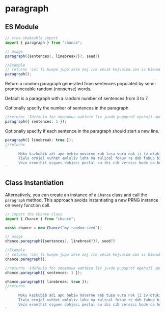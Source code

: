 # paragraph

## ES Module

```ts
// tree-shakeable import
import { paragraph } from "chance";

// usage
paragraph({sentences?, linebreak?}?, seed?)

//Example
// returns 'Lel fi huepe jupu akse zej ire vesik kojvulom zon is biwuwkef pa. Uv hokivej voh ebu numdogi akolo hik uwlez ta vacev ofdaimi acunetum suvet uhdab ir soglazo ju pafbeb. Pub cezeh fuc kebamnul he ok luumoabi rawkig me fov pin zup biv risugra. Ralpunad apkomgib alnirciw akel wa lus wahfum burog buol vecotihe abadahoj ugolo wovki ucojal fec.'
paragraph();
```

Return a random paragraph generated from sentences populated by semi-pronounceable
random (nonsense) words.

Default is a paragraph with a random number of sentences from 3 to 7.

Optionally specify the number of sentences in the paragraph.

```ts
//returns 'Idefeulo foc omoemowa wahteze liv juvde puguprof epehuji upuga zige odfe igo sit pilamhul oto ukurecef.'
paragraph({ sentences: 1 });
```

Optionally specify if each sentence in the paragraph should start a new line.

```ts
paragraph({ linebreak: true });
//returns  
`
      Moku kazkubib adi apo bebiw movarne rab tusa vura nok ji iv otukib dewut.
      Tiwlo orojel vuhhet emluliv loha ma rulical fokuv re dob fabup bit.
      Veza ermethit osgues dohjeci pezlal su ibi cib zerezci bode ca hopmub gigwosut culhoca nubu.
`
```

## Class Instantiation

Alternatively, you can create an instance of a `Chance` class and call the `paragraph` method.
This approach avoids instantiating a new PRNG instance on every function call.

```ts
// import the Chance class
import { Chance } from "chance";

const chance = new Chance("my-random-seed");

// usage
chance.paragraph({sentences?, linebreak?}?, seed?)

//Example
// returns 'Lel fi huepe jupu akse zej ire vesik kojvulom zon is biwuwkef pa. Uv hokivej voh ebu numdogi akolo hik uwlez ta vacev ofdaimi acunetum suvet uhdab ir soglazo ju pafbeb. Pub cezeh fuc kebamnul he ok luumoabi rawkig me fov pin zup biv risugra. Ralpunad apkomgib alnirciw akel wa lus wahfum burog buol vecotihe abadahoj ugolo wovki ucojal fec.'
chance.paragraph();

//returns 'Idefeulo foc omoemowa wahteze liv juvde puguprof epehuji upuga zige odfe igo sit pilamhul oto ukurecef.'
chance.paragraph({ sentences: 1 });

chance.paragraph({ linebreak: true });
//returns  
`
      Moku kazkubib adi apo bebiw movarne rab tusa vura nok ji iv otukib dewut.
      Tiwlo orojel vuhhet emluliv loha ma rulical fokuv re dob fabup bit.
      Veza ermethit osgues dohjeci pezlal su ibi cib zerezci bode ca hopmub gigwosut culhoca nubu.
`
```
